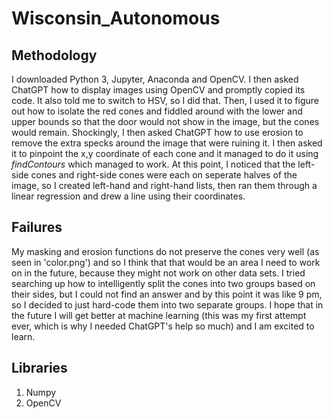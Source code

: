 # Wisconsin_Autonomous

## Methodology
I downloaded Python 3, Jupyter, Anaconda and OpenCV. I then asked ChatGPT how to display images using OpenCV and promptly copied its code. It also told me to switch to HSV, so I did that. Then, I used it to figure out how to isolate the red cones and fiddled around with the lower and upper bounds so that the door would not show in the image, but the cones would remain. Shockingly, I then asked ChatGPT how to use erosion to remove the extra specks around the image that were ruining it. I then asked it to pinpoint the x,y coordinate of each cone and it managed to do it using _findContours_ which managed to work. At this point, I noticed that the left-side cones and right-side cones were each on seperate halves of the image, so I created left-hand and right-hand lists, then ran them through a linear regression and drew a line using their coordinates.

## Failures
My masking and erosion functions do not preserve the cones very well (as seen in 'color.png') and so I think that that would be an area I need to work on in the future, because they might not work on other data sets. I tried searching up how to intelligently split the cones into two groups based on their sides, but I could not find an answer and by this point it was like 9 pm, so I decided to just hard-code them into two separate groups. I hope that in the future I will get better at machine learning (this was my first attempt ever, which is why I needed ChatGPT's help so much) and I am excited to learn.

## Libraries
1. Numpy
2. OpenCV
